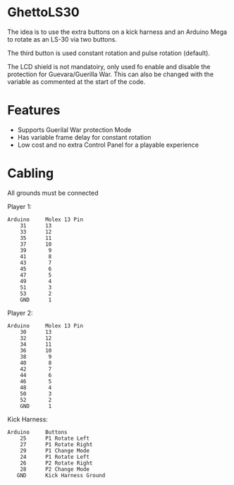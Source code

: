 # GhettoLS30

  The idea is to use the extra buttons on 
  a kick harness and an Arduino Mega to 
  rotate as an LS-30 via two buttons.
  
  The third button is used constant rotation
  and pulse rotation (default).

  The LCD shield is not mandatoiry, only used
  fo enable and disable the protection for 
  Guevara/Guerilla War. This can also be changed
  with the variable as commented at the start of
  the code.

# Features
  
  - Supports Guerilal War protection Mode
  - Has variable frame delay for constant rotation
  - Low cost and no extra Control Panel for a playable experience

# Cabling

All grounds must be connected

Player 1:

    Arduino     Molex 13 Pin
        31      13
        33      12
        35      11
        37      10
        39       9
        41       8
        43       7
        45       6
        47       5
        49       4
        51       3
        53       2
        GND      1


Player 2:

    Arduino     Molex 13 Pin
        30      13
        32      12
        34      11
        36      10
        38       9
        40       8
        42       7
        44       6
        46       5
        48       4
        50       3
        52       2
        GND      1

Kick Harness:

    Arduino     Buttons
        25      P1 Rotate Left
        27      P1 Rotate Right
        29      P1 Change Mode
        24      P1 Rotate Left
        26      P2 Rotate Right
        28      P2 Change Mode
       GND      Kick Harness Ground
